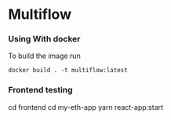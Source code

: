 # Multiflow


### Using With docker

To build the image run

```
docker build . -t multiflow:latest
```


### Frontend testing

cd frontend
cd my-eth-app
yarn react-app:start
